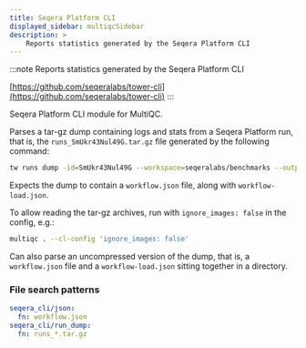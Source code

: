 ```yaml
---
title: Seqera Platform CLI
displayed_sidebar: multiqcSidebar
description: >
    Reports statistics generated by the Seqera Platform CLI
---
```


<!--
~~~~~ DO NOT EDIT ~~~~~
This file is autogenerated from the MultiQC module python docstring.
Do not edit the markdown, it will be overwritten.

File path for the source of this content: multiqc/modules/seqera_cli/seqera_cli.py
~~~~~~~~~~~~~~~~~~~~~~~
-->

:::note
Reports statistics generated by the Seqera Platform CLI

[https://github.com/seqeralabs/tower-cli](https://github.com/seqeralabs/tower-cli)
:::

Seqera Platform CLI module for MultiQC.

Parses a tar-gz dump containing logs and stats from a Seqera Platform run, that is,
the `runs_SmUkr43Nul49G.tar.gz` file generated by the following command:

```sh
tw runs dump -id=SmUkr43Nul49G --workspace=seqeralabs/benchmarks --output=runs_SmUkr43Nul49G.tar.gz
```

Expects the dump to contain a `workflow.json` file, along with `workflow-load.json`.

To allow reading the tar-gz archives, run with `ignore_images: false` in the config, e.g.:

```sh
multiqc . --cl-config 'ignore_images: false'
```

Can also parse an uncompressed version of the dump, that is, a `workflow.json` file
and a `workflow-load.json` sitting together in a directory.

### File search patterns

```yaml
seqera_cli/json:
  fn: workflow.json
seqera_cli/run_dump:
  fn: runs_*.tar.gz
```
    